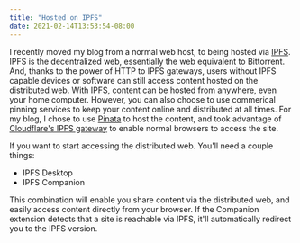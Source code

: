 ```yaml
---
title: "Hosted on IPFS"
date: 2021-02-14T13:53:54-08:00
---
```


I recently moved my blog from a normal web host, to being hosted via [IPFS](https://ipfs.io/). IPFS is the decentralized web, essentially the web equivalent to Bittorrent. And, thanks to the power of HTTP to IPFS gateways, users without IPFS capable devices or software can still access content hosted on the distributed web. With IPFS, content can be hosted from anywhere, even your home computer. However, you can also choose to use commerical pinning services to keep your content online and distributed at all times. For my blog, I chose to use [Pinata](https://pinata.cloud/) to host the content, and took advantage of [Cloudflare's IPFS gateway](https://cloudflare-ipfs.com/) to enable normal browsers to access the site.

If you want to start accessing the distributed web. You'll need a couple things:

* IPFS Desktop
* IPFS Companion

This combination will enable you share content via the distributed web, and easily access content directly from your browser. If the Companion extension detects that a site is reachable via IPFS, it'll automatically redirect you to the IPFS version.
